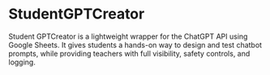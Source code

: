 # StudentGPTCreator
Student GPTCreator is a lightweight wrapper for the ChatGPT API using Google Sheets. It gives students a hands-on way to design and test chatbot prompts, while providing teachers with full visibility, safety controls, and logging.
